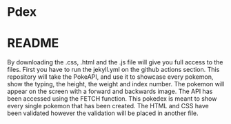 # Pdex
# README
By downloading the .css, .html and the .js file will give you full access to the files. First you have to 
run the jekyll.yml on the github actions section. This repository will take the PokeAPI, and use it to 
showcase every pokemon, show the typing, the height, the weight and index number. The pokemon will appear
on the screen with a forward and backwards image. The API has been accessed using the FETCH function. 
This pokedex is meant to show every single pokemon that has been created. The HTML and CSS have been validated
however the validation will be placed in another file. 
